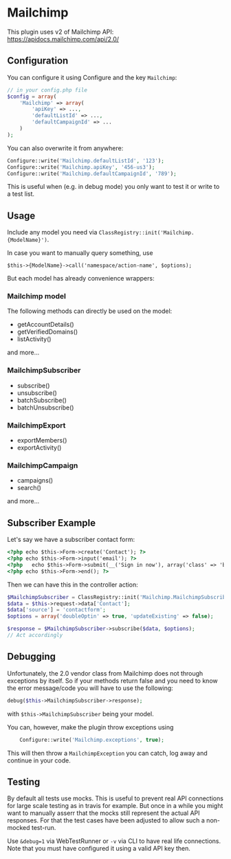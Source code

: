 # Mailchimp
This plugin uses v2 of Mailchimp API: https://apidocs.mailchimp.com/api/2.0/


## Configuration
You can configure it using Configure and the key `Mailchimp`:
```php
// in your config.php file
$config = array(
	'Mailchimp' => array(
		'apiKey' => ...,
		'defaultListId' => ...,
		'defaultCampaignId' => ...
	)
);
```
You can also overwrite it from anywhere:
```php
Configure::write('Mailchimp.defaultListId', '123');
Configure::write('Mailchimp.apiKey', '456-us3');
Configure::write('Mailchimp.defaultCampaignId', '789');
```
This is useful when (e.g. in debug mode) you only want to test it or write
to a test list.


## Usage
Include any model you need via `ClassRegistry::init('Mailchimp.{ModelName}')`.

In case you want to manually query something, use
```
$this->{ModelName}->call('namespace/action-name', $options);
```
But each model has already convenience wrappers:

### Mailchimp model
The following methods can directly be used on the model:
- getAccountDetails()
- getVerifiedDomains()
- listActivity()

and more...

### MailchimpSubscriber
- subscribe()
- unsubscribe()
- batchSubscribe()
- batchUnsubscribe()

### MailchimpExport
- exportMembers()
- exportActivity()

### MailchimpCampaign
- campaigns()
- search()

and more...


## Subscriber Example
Let's say we have a subscriber contact form:
```html
<?php echo $this->Form->create('Contact'); ?>
<?php echo $this->Form->input('email'); ?>
<?php	echo $this->Form->submit(__('Sign in now'), array('class' => 'btn btn-primary')); ?>
<?php echo $this->Form->end(); ?>
```

Then we can have this in the controller action:
```php
$MailchimpSubscriber = ClassRegistry::init('Mailchimp.MailchimpSubscriber');
$data = $this->request->data['Contact'];
$data['source'] = 'contactform';
$options = array('doubleOptin' => true, 'updateExisting' => false);

$response = $MailchimpSubscriber->subscribe($data, $options);
// Act accordingly
```


## Debugging

Unfortunately, the 2.0 vendor class from Mailchimp does not through exceptions by itself. So if your methods return false and you need to know
the error message/code you will have to use the following:
```php
debug($this->MailchimpSubscriber->response);
```
with `$this->MailchimpSubscriber` being your model.

You can, however, make the plugin throw exceptions using
```php
	Configure::write('Mailchimp.exceptions', true);
```
This will then throw a `MailchimpException` you can catch, log away and continue in your code.

## Testing
By default all tests use mocks. This is useful to prevent real API connections for large scale testing as
in travis for example.
But once in a while you might want to manually asserr that the mocks still represent the actual API responses.
For that the test cases have been adjusted to allow such a non-mocked test-run.

Use `&debug=1` via WebTestRunner or `-v` via CLI to have real life connections. Note that you must
have configured it using a valid API key then.
